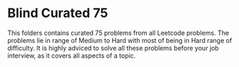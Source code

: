# Blind Curated 75
This folders contains curated 75 problems from all Leetcode problems.
The problems lie in range of Medium to Hard with most of being in Hard range of difficulty.
It is highly adviced to solve all these problems before your job interview, as it covers all aspects of a topic.
